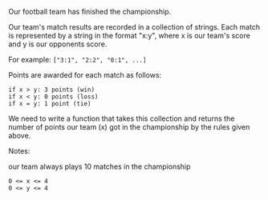 Our football team has finished the championship.

Our team's match results are recorded in a collection of strings. Each match is represented by a string in the format "x:y", where x is our team's score and y is our opponents score.

For example: `["3:1", "2:2", "0:1", ...]`

Points are awarded for each match as follows:

```
if x > y: 3 points (win)
if x < y: 0 points (loss)
if x = y: 1 point (tie)
```

We need to write a function that takes this collection and returns the number of points our team (x) got in the championship by the rules given above.

Notes:

our team always plays 10 matches in the championship
```
0 <= x <= 4
0 <= y <= 4
```
